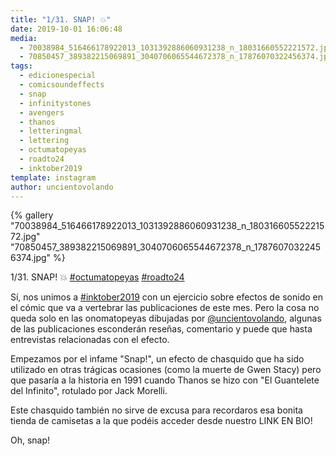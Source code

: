 ```yaml
---
title: "1/31. SNAP! 💥"
date: 2019-10-01 16:06:48
media: 
  - 70038984_516466178922013_1031392886060931238_n_18031660552221572.jpg
  - 70850457_389382215069891_3040706065544672378_n_17876070322456374.jpg
tags: 
  - edicionespecial
  - comicsoundeffects
  - snap
  - infinitystones
  - avengers
  - thanos
  - letteringmal
  - lettering
  - octumatopeyas
  - roadto24
  - inktober2019
template: instagram
author: uncientovolando
---
```


{% gallery "70038984_516466178922013_1031392886060931238_n_18031660552221572.jpg" "70850457_389382215069891_3040706065544672378_n_17876070322456374.jpg" %}

1/31. SNAP! 💥
[#octumatopeyas](/tags/octumatopeyas)
[#roadto24](/tags/roadto24)

Sí, nos unimos a [#inktober2019](/tags/inktober2019) con un ejercicio sobre efectos de sonido en el cómic que va a vertebrar las publicaciones de este mes. Pero la cosa no queda solo en las onomatopeyas dibujadas por [@uncientovolando](https://instagram.com/uncientovolando), algunas de las publicaciones esconderán reseñas, comentario y puede que hasta entrevistas relacionadas con el efecto.

Empezamos por el infame "Snap!", un efecto de chasquido que ha sido utilizado en otras trágicas ocasiones (como la muerte de Gwen Stacy) pero que pasaría a la historia en 1991 cuando Thanos se hizo con "El Guantelete del Infinito", rotulado por Jack Morelli.

Este chasquido también no sirve de excusa para recordaros esa bonita tienda de camisetas a la que podéis acceder desde nuestro LINK EN BIO!

Oh, snap!
